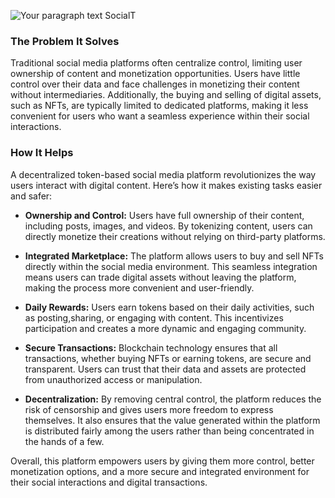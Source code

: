 ![Your paragraph text](https://github.com/user-attachments/assets/0bdba428-71d8-4acf-9175-5d40db83888f)
SocialT
### The Problem It Solves

Traditional social media platforms often centralize control, limiting user ownership of content and monetization opportunities. Users have little control over their data and face challenges in monetizing their content without intermediaries. Additionally, the buying and selling of digital assets, such as NFTs, are typically limited to dedicated platforms, making it less convenient for users who want a seamless experience within their social interactions.

### How It Helps

A decentralized token-based social media platform revolutionizes the way users interact with digital content. Here’s how it makes existing tasks easier and safer:

- **Ownership and Control:** Users have full ownership of their content, including posts, images, and videos. By tokenizing content, users can directly monetize their creations without relying on third-party platforms.

- **Integrated Marketplace:** The platform allows users to buy and sell NFTs directly within the social media environment. This seamless integration means users can trade digital assets without leaving the platform, making the process more convenient and user-friendly.

- **Daily Rewards:** Users earn tokens based on their daily activities, such as posting,sharing, or engaging with content. This incentivizes participation and creates a more dynamic and engaging community.

- **Secure Transactions:** Blockchain technology ensures that all transactions, whether buying NFTs or earning tokens, are secure and transparent. Users can trust that their data and assets are protected from unauthorized access or manipulation.

- **Decentralization:** By removing central control, the platform reduces the risk of censorship and gives users more freedom to express themselves. It also ensures that the value generated within the platform is distributed fairly among the users rather than being concentrated in the hands of a few.

Overall, this platform empowers users by giving them more control, better monetization options, and a more secure and integrated environment for their social interactions and digital transactions.
